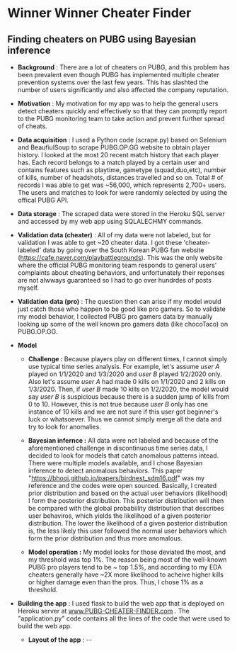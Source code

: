 # Winner Winner Cheater Finder

## Finding cheaters on PUBG using Bayesian inference

* __Background__ : There are a lot of cheaters on PUBG, and this problem has been prevalent even though PUBG has implemented multiple cheater prevention systems over the last few years. This has slashted the number of users significantly and also affected the company reputation.

* __Motivation__ : My motivation for my app was to help the general users detect cheaters quickly and effectively so that they can promptly report to the PUBG monitoring team to take action and prevent further spread of cheats.

* __Data acquisition__ : I used a Python code (scrape.py) based on Selenium and BeaufiulSoup to scrape PUBG.OP.GG website to obtain player history. I looked at the most 20 recent match history that each player has. Each record belongs to a match played by a certain user and contains features such as playtime, gametype (squad,duo,etc), number of kills, number of headshots, distances travelled and so on. Total # of records I was able to get was ~56,000, which represents 2,700+ users. The users and matches to look for were randomly selected by using the offical PUBG API.

* __Data storage__ : The scraped data were stored in the Heroku SQL server and accessed by my web app using SQLALECHMY commands.

* __Validation data (cheater)__ : All of my data were not labeled, but for validation I was able to get ~20 cheater data. I got these 'cheater-labeled' data by going over the South Korean PUBG fan website (https://cafe.naver.com/playbattlegrounds). This was the only website where the official PUBG monitoring team responds to general users' complaints about cheating behaviors, and unfortunately their reponses are not alwways guaranteed so I had to go over hundrdes of posts myself.

* __Validation data (pro)__ : The question then can arise if my model would just catch those who happen to be good like pro gamers. So to validate my model behavior, I collected PUBG pro gamers data by manually looking up some of the well known pro gamers data (like chocoTaco) on PUBG.OP.GG.

* __Model__ 
  - __Challenge :__ Because players play on different times, I cannot simply use typical time series analysis. For example, let's assume *user A* played on 1/1/2020 and 1/3/2020 and *user B* played 1/2/2020 only. Also let's assume *user A* had made 0 kills on 1/1/2020 and 2 kills on 1/3/2020. Then, if *user B* made 10 kills on 1/2/2020, the model would say *user B* is suspicious because there is a sudden jump of kills from 0 to 10. However, this is not true because *user B* only has one instance of 10 kills and we are not sure if this user got beginner's luck or whatsoever. Thus we cannot simply merge all the data and try to look for anomalies. 

  - __Bayesian infernce :__ All data were not labeled and because of the aforementioned challenge in discontinuous time series data, I decided to look for models that catch anomalous patterns intead. There were multiple models available, and I chose Bayesian inference to detect anomalous behaviors. This paper "https://bhooi.github.io/papers/birdnest_sdm16.pdf" was my reference and the codes were open sourced. Basically, I created prior distribution and based on the actual user behaviors (likelihood) I form the posterior distribution. This posterior distribution will then be compared with the global probabiility distribution that describes user behaviros, which yields the likelihood of a given posterior distribution. The lower the likelihood of a given posterior distribution is, the less likely this user followed the normal user behaviors which form the prior distribution and thus more anomalous. 

  - __Model operation :__ My model looks for those deviated the most, and my threshold was top 1%. The reason being most of the well-known PUBG pro players tend to be ~ top 1.5%, and according to my EDA cheaters generally have ~2X more likelihood to acheive higher kills or higher damage even than the pros. Thus, I chose 1% as a threshold.

* __Building the app__ : I used flask to build the web app that is deployed on Heroku server at www.PUBG-CHEATER-FINDER.com . The "application.py" code contains all the lines of the code that were used to build the web app.
  - __Layout of the app__ : 
--
